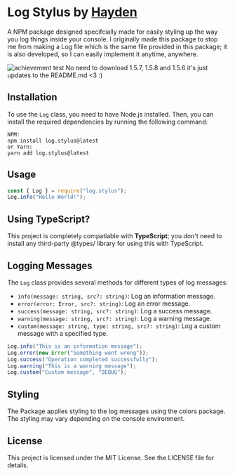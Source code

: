 # Log Stylus by [Hayden](https://haydenf.cloud)

A NPM package designed specifcially made for easily styling up the way you log things inside your console.
I originally made this package to stop me from making a Log file which is the same file provided in this package; it is also developed, so I can easily implement it anytime, anywhere.

<img src="https://cdn.discordapp.com/attachments/1043703631721021530/1115810457857564793/Almost1000Downloads.png" alt="achievement test" />
No need to download 1.5.7, 1.5.8 and 1.5.6 it's just updates to the README.md <3 :)

## Installation

To use the `Log` class, you need to have Node.js installed. Then, you can install the required dependencies by running the following command:

```shell
NPM:
npm install log.stylus@latest
or Yarn:
yarn add log.stylus@latest
```

## Usage

```js
const { Log } = require("log.stylus");
Log.info("Hello World!");
```

## Using TypeScript?

This project is completely compatiable with **TypeScript**; you don't need to install any third-party @types/ library for using this with TypeScript.

## Logging Messages

The `Log` class provides several methods for different types of log messages:

- `info(message: string, src?: string)`: Log an information message.
- `error(error: Error, src?: string)`: Log an error message.
- `success(message: string, src?: string)`: Log a success message.
- `warning(message: string, src?: string)`: Log a warning message.
- `custom(message: string, type: string, src?: string)`: Log a custom message with a specified type.

```js
Log.info("This is an information message");
Log.error(new Error("Something went wrong"));
Log.success("Operation completed successfully");
Log.warning("This is a warning message");
Log.custom("Custom message", "DEBUG");
```

## Styling

The Package applies styling to the log messages using the colors package. The styling may vary depending on the console environment.

## License

This project is licensed under the MIT License. See the LICENSE file for details.
